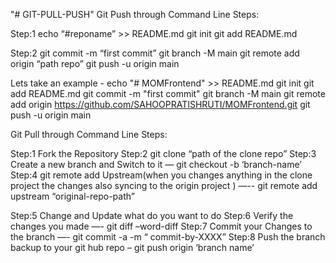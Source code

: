 "# GIT-PULL-PUSH" 
Git Push through Command Line 
Steps:

Step:1
 echo “#reponame” >> README.md
 git init
 git add README.md 


Step:2
	git commit -m “first commit” 
	git branch -M main
	git remote add origin “path repo”
	git push -u origin main
	


Lets take an example -
echo "# MOMFrontend" >> README.md
git init
git add README.md
git commit -m "first commit"
git branch -M main
git remote add origin https://github.com/SAHOOPRATISHRUTI/MOMFrontend.git
git push -u origin main

Git Pull through Command Line 
Steps:

Step:1
	Fork the Repository
Step:2
	git clone “path of the clone repo”
Step:3
	Create a new branch and Switch to it — git checkout -b ‘branch-name’
Step:4
	git remote add Upstream(when you changes anything in the clone project  the changes also          syncing to the origin project )  —-- git remote add upstream “original-repo-path”

Step:5
	Change and Update what do you want to do
Step:6
	Verify the changes you made —- git diff –word-diff
Step:7
	Commit your Changes to the branch  —-  git commit -a -m “ commit-by-XXXX”
Step:8
	Push the branch backup to your git hub repo – git push origin ‘branch name’
